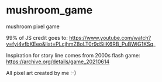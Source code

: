 # mushroom_game
mushroom pixel game

99% of JS credit goes to: https://www.youtube.com/watch?v=fyi4vfbKEeo&list=PLcjhmZ8oLT0r9dSiIK6RB_PuBWlG1KSq_

Inspiration for story line comes from 2000s flash game: https://archive.org/details/game_20210614

All pixel art created by me :-)

